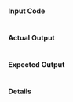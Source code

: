 <!---
Thanks for filing an issue 😄! Before you submit, please read the following:

Search open/closed issues before submitting since someone might have asked the same thing before!

If you have a support request or question please submit them to the #minify channel on babeljs slack: https://babeljs.slack.com/messages/minify

Also have a look at the Debugging guidelines: https://github.com/babel/minify/blob/master/docs/debugging.md

Things required:

For a bug:

1. Minimal code to reproduce the bug
2. Stack Trace if there is an Error thrown during minification
3. Configuration - babel-minify configuration or babelrc
4. Whether you used it with other presets/plugins - like es2015 or env
5. Environment: gulp, rollup, webpack, babel-cli, etc...?

For an enhancement:

1. Description
2. Code Examples with transformations

-->

#### Input Code

```js

```

#### Actual Output
<!-- If an error is thrown, please provide the stack trace here -->

```js

```

#### Expected Output

```js

```

#### Details
<!---
Anything else at all
-->
